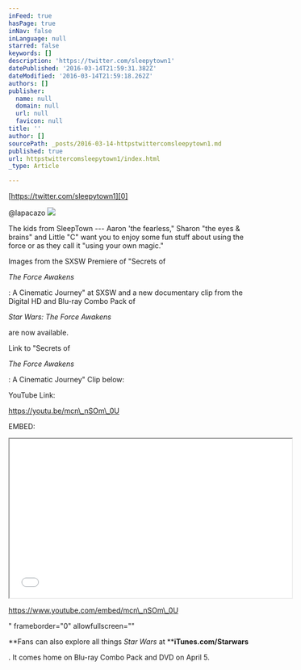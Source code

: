 ```yaml
---
inFeed: true
hasPage: true
inNav: false
inLanguage: null
starred: false
keywords: []
description: 'https://twitter.com/sleepytown1'
datePublished: '2016-03-14T21:59:31.382Z'
dateModified: '2016-03-14T21:59:18.262Z'
authors: []
publisher:
  name: null
  domain: null
  url: null
  favicon: null
title: ''
author: []
sourcePath: _posts/2016-03-14-httpstwittercomsleepytown1.md
published: true
url: httpstwittercomsleepytown1/index.html
_type: Article

---
```

[][0]

[https://twitter.com/sleepytown1][0]

@lapacazo ![](https://the-grid-user-content.s3-us-west-2.amazonaws.com/cee473f7-dede-4f25-a71b-1bb91519daa7.png)

The kids from SleepTown --- Aaron 'the fearless," Sharon "the eyes & brains" and Little "C" want you to enjoy some fun stuff about using the force or as they call it "using your own magic."

Images from the SXSW Premiere of "Secrets of 

_The Force Awakens_

: A Cinematic Journey" at SXSW and a new documentary clip from the Digital HD and Blu-ray Combo Pack of 

_Star Wars: The Force Awakens_

are now available. 

Link to "Secrets of 

_The Force Awakens_

: A Cinematic Journey" Clip below:

YouTube Link: 

https://youtu.be/mcn\_nSOm\_0U

EMBED: 

<iframe width="560" height="315" src="src" style=""></iframe>

https://www.youtube.com/embed/mcn\_nSOm\_0U

" frameborder="0" allowfullscreen=""

**Fans can also explore all things _Star Wars_ at ****iTunes.com/Starwars**

[][1][][2]

.  It comes home on Blu-ray Combo Pack and DVD on April 5\.

[0]: https://twitter.com/sleepytown1
[1]: https://youtu.be/mcn_nSOm_0U
[2]: https://www.youtube.com/embed/mcn_nSOm_0U